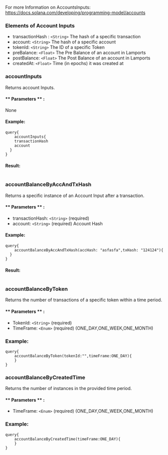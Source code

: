 For more Information on AccountsInputs: https://docs.solana.com/developing/programming-model/accounts



### Elements of Account Inputs
* transactionHash : `<String>` The hash of a specific transaction
* account: `<String>` The hash of a specific account
* tokenId: `<String>` The ID of a specific Token
* preBalance: `<Float>` The Pre Balance of an account in Lamports
* postBalance: `<Float>` The Post Balance of an account in Lamports
* createdAt: `<Float>` Time (in epochs) it was created at  


### accountInputs
Returns account Inputs. 

#### ** Parameters ** : 

None 

#### Example:
```
query{
	accountInputs{
    transactionHash
    account
  }
}
```


#### Result:
```

```

### accountBalanceByAccAndTxHash
Returns a specific instance of an Account Input after a transaction.

#### ** Parameters ** : 
* transactionHash: `<String>` (required)
* account: `<String>` (required) Account Hash

#### Example:
```
query{
	accountBalanceByAccAndTxHash(accHash: "asfasfa",txHash: "124124"){
  }
}
```

#### Result:
```

```


### accountBalanceByToken
Returns the number of transactions of a specific token within a time period.

#### ** Parameters ** : 
* TokenId: `<String>` (required)
* TimeFrame: `<Enum>` (required) (ONE_DAY,ONE_WEEK,ONE_MONTH)


### Example: 
```
query{
	accountBalanceByToken(tokenId:"",timeFrame:ONE_DAY){
	}
}
```

### accountBalanceByCreatedTime
Returns the number of instances in the provided time period.

#### ** Parameters ** : 
* TimeFrame: `<Enum>` (required) (ONE_DAY,ONE_WEEK,ONE_MONTH)

### Example: 
```
query{
	accountBalanceByCreatedTime(timeFrame:ONE_DAY){
	}
}
```






